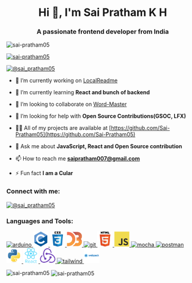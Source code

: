 <h1 align="center">Hi 🍥, I'm Sai Pratham K H</h1>
<h3 align="center">A passionate frontend developer from India</h3>

<p align="left"> <img src="https://komarev.com/ghpvc/?username=sai-pratham05&label=Profile%20views&color=0e75b6&style=flat" alt="sai-pratham05" /> </p>

<p align="left"> <a href="https://github.com/ryo-ma/github-profile-trophy"><img src="https://github-profile-trophy.vercel.app/?username=sai-pratham05" alt="sai-pratham05" /></a> </p>

<p align="left"> <a href="https://twitter.com/sai_pratham05" target="blank"><img src="https://img.shields.io/twitter/follow/@sai_pratham05?logo=twitter&style=for-the-badge" alt="@sai_pratham05" /></a> </p>

- 🔭 I’m currently working on [LocalReadme](https://github.com/Sai-Pratham05/LocalReadme)

- 🌱 I’m currently learning **React and bunch of backend**

- 👯 I’m looking to collaborate on [Word-Master](https://github.com/Sai-Pratham05/word-master)

- 🤝 I’m looking for help with **Open Source Contributions(GSOC, LFX)**

- 👨‍💻 All of my projects are available at [https://github.com/Sai-Pratham05](https://github.com/Sai-Pratham05)

- 💬 Ask me about **JavaScript, React and Open Source contribution**

- 📫 How to reach me **saipratham007@gmail.com**

- ⚡ Fun fact **I am a Cular**

<h3 align="left">Connect with me:</h3>
<p align="left">
<a href="https://twitter.com/@sai_pratham05" target="blank"><img align="center" src="https://raw.githubusercontent.com/rahuldkjain/github-profile-readme-generator/master/src/images/icons/Social/twitter.svg" alt="@sai_pratham05" height="30" width="40" /></a>
</p>

<h3 align="left">Languages and Tools:</h3>
<p align="left"> <a href="https://www.arduino.cc/" target="_blank" rel="noreferrer"> <img src="https://cdn.worldvectorlogo.com/logos/arduino-1.svg" alt="arduino" width="40" height="40"/> </a> <a href="https://www.cprogramming.com/" target="_blank" rel="noreferrer"> <img src="https://raw.githubusercontent.com/devicons/devicon/master/icons/c/c-original.svg" alt="c" width="40" height="40"/> </a> <a href="https://www.w3schools.com/css/" target="_blank" rel="noreferrer"> <img src="https://raw.githubusercontent.com/devicons/devicon/master/icons/css3/css3-original-wordmark.svg" alt="css3" width="40" height="40"/> </a> <a href="https://d3js.org/" target="_blank" rel="noreferrer"> <img src="https://raw.githubusercontent.com/devicons/devicon/master/icons/d3js/d3js-original.svg" alt="d3js" width="40" height="40"/> </a> <a href="https://git-scm.com/" target="_blank" rel="noreferrer"> <img src="https://www.vectorlogo.zone/logos/git-scm/git-scm-icon.svg" alt="git" width="40" height="40"/> </a> <a href="https://www.w3.org/html/" target="_blank" rel="noreferrer"> <img src="https://raw.githubusercontent.com/devicons/devicon/master/icons/html5/html5-original-wordmark.svg" alt="html5" width="40" height="40"/> </a> <a href="https://developer.mozilla.org/en-US/docs/Web/JavaScript" target="_blank" rel="noreferrer"> <img src="https://raw.githubusercontent.com/devicons/devicon/master/icons/javascript/javascript-original.svg" alt="javascript" width="40" height="40"/> </a> <a href="https://mochajs.org" target="_blank" rel="noreferrer"> <img src="https://www.vectorlogo.zone/logos/mochajs/mochajs-icon.svg" alt="mocha" width="40" height="40"/> </a> <a href="https://postman.com" target="_blank" rel="noreferrer"> <img src="https://www.vectorlogo.zone/logos/getpostman/getpostman-icon.svg" alt="postman" width="40" height="40"/> </a> <a href="https://www.python.org" target="_blank" rel="noreferrer"> <img src="https://raw.githubusercontent.com/devicons/devicon/master/icons/python/python-original.svg" alt="python" width="40" height="40"/> </a> <a href="https://reactjs.org/" target="_blank" rel="noreferrer"> <img src="https://raw.githubusercontent.com/devicons/devicon/master/icons/react/react-original-wordmark.svg" alt="react" width="40" height="40"/> </a> <a href="https://redux.js.org" target="_blank" rel="noreferrer"> <img src="https://raw.githubusercontent.com/devicons/devicon/master/icons/redux/redux-original.svg" alt="redux" width="40" height="40"/> </a> <a href="https://tailwindcss.com/" target="_blank" rel="noreferrer"> <img src="https://www.vectorlogo.zone/logos/tailwindcss/tailwindcss-icon.svg" alt="tailwind" width="40" height="40"/> </a> <a href="https://webpack.js.org" target="_blank" rel="noreferrer"> <img src="https://raw.githubusercontent.com/devicons/devicon/d00d0969292a6569d45b06d3f350f463a0107b0d/icons/webpack/webpack-original-wordmark.svg" alt="webpack" width="40" height="40"/> </a> </p>

<p><img align="left" src="https://github-readme-stats.vercel.app/api/top-langs?username=sai-pratham05&show_icons=true&locale=en&layout=compact" alt="sai-pratham05" /></p>

<p>&nbsp;<img align="center" src="https://github-readme-stats.vercel.app/api?username=sai-pratham05&show_icons=true&locale=en" alt="sai-pratham05" /></p>

<!--
**Sai-Pratham05/Sai-Pratham05** is a ✨ _special_ ✨ repository because its `README.md` (this file) appears on your GitHub profile.

Here are some ideas to get you started:

- 🔭 I’m currently working on ...
- 🌱 I’m currently learning ...
- 👯 I’m looking to collaborate on ...
- 🤔 I’m looking for help with ...
- 💬 Ask me about ...
- 📫 How to reach me: ...
- 😄 Pronouns: ...
- ⚡ Fun fact: ...
-->
